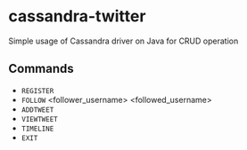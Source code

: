 # cassandra-twitter
Simple usage of Cassandra driver on Java for CRUD operation

## Commands
- `REGISTER` <username>
- `FOLLOW` <follower_username> <followed_username>
- `ADDTWEET` <username> <tweet>
- `VIEWTWEET` <username>
- `TIMELINE` <username>
- `EXIT`

